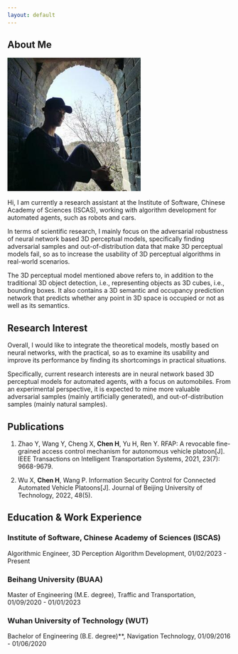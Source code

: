 ```yaml
---
layout: default
---
```


## About Me

<img class="profile-picture" src="photo.jpg">

Hi, I am currently a research assistant at the Institute of Software, Chinese Academy of Sciences (ISCAS), working with algorithm development for automated agents, such as robots and cars.

In terms of scientific research, I mainly focus on the adversarial robustness of neural network based 3D perceptual models, specifically finding adversarial samples and out-of-distribution data that make 3D perceptual models fail, so as to increase the usability of 3D perceptual algorithms in real-world scenarios.

The 3D perceptual model mentioned above refers to, in addition to the traditional 3D object detection, i.e., representing objects as 3D cubes, i.e., bounding boxes. It also contains a 3D semantic and occupancy prediction network that predicts whether any point in 3D space is occupied or not as well as its semantics.


## Research Interest

Overall, I would like to integrate the theoretical models, mostly based on neural networks, with the practical, so as to examine its usability and improve its performance by finding its shortcomings in practical situations.

Specifically, current research interests are in neural network based 3D perceptual models for automated agents, with a focus on automobiles. From an experimental perspective, it is expected to mine more valuable adversarial samples (mainly artificially generated), and out-of-distribution samples (mainly natural samples).

## Publications

1. Zhao Y, Wang Y, Cheng X, **Chen H**, Yu H, Ren Y. RFAP: A revocable fine-grained access control mechanism for autonomous vehicle platoon[J]. IEEE Transactions on Intelligent Transportation Systems, 2021, 23(7): 9668-9679.

2. Wu X, **Chen H**, Wang P. Information Security Control for Connected Automated Vehicle Platoons[J]. Journal of Beijing University of Technology, 2022, 48(5).

## Education & Work Experience

### Institute of Software, Chinese Academy of Sciences (ISCAS)

Algorithmic Engineer, 3D Perception Algorithm Development, 01/02/2023 - Present

### Beihang University (BUAA)

Master of Engineering (M.E. degree), Traffic and Transportation, 01/09/2020 - 01/01/2023

### Wuhan University of Technology (WUT)

Bachelor of Engineering (B.E. degree)**, Navigation Technology, 01/09/2016 - 01/06/2020
